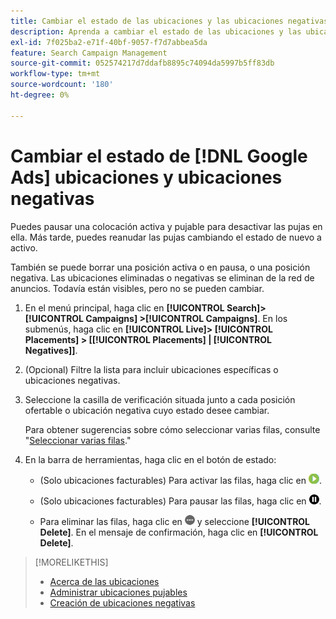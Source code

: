 ```yaml
---
title: Cambiar el estado de las ubicaciones y las ubicaciones negativas
description: Aprenda a cambiar el estado de las ubicaciones y las ubicaciones negativas de [!DNL Google Ads].
exl-id: 7f025ba2-e71f-40bf-9057-f7d7abbea5da
feature: Search Campaign Management
source-git-commit: 052574217d7ddafb8895c74094da5997b5ff83db
workflow-type: tm+mt
source-wordcount: '180'
ht-degree: 0%

---
```


# Cambiar el estado de [!DNL Google Ads] ubicaciones y ubicaciones negativas

Puedes pausar una colocación activa y pujable para desactivar las pujas en ella. Más tarde, puedes reanudar las pujas cambiando el estado de nuevo a activo.

También se puede borrar una posición activa o en pausa, o una posición negativa. Las ubicaciones eliminadas o negativas se eliminan de la red de anuncios. Todavía están visibles, pero no se pueden cambiar.

1. En el menú principal, haga clic en **[!UICONTROL Search]> [!UICONTROL Campaigns] >[!UICONTROL Campaigns]**. En los submenús, haga clic en **[!UICONTROL Live]> [!UICONTROL Placements] > \[[!UICONTROL Placements] \| [!UICONTROL Negatives]\]**.

1. (Opcional) Filtre la lista para incluir ubicaciones específicas o ubicaciones negativas.

1. Seleccione la casilla de verificación situada junto a cada posición ofertable o ubicación negativa cuyo estado desee cambiar.

   Para obtener sugerencias sobre cómo seleccionar varias filas, consulte &quot;[Seleccionar varias filas](/help/search-social-commerce/common-tasks/navigation-editing-selection/multiple-rows-select.md).&quot;

1. En la barra de herramientas, haga clic en el botón de estado:

   * (Solo ubicaciones facturables) Para activar las filas, haga clic en ![Activar](/help/search-social-commerce/assets/activate.png "Activar").

   * (Solo ubicaciones facturables) Para pausar las filas, haga clic en ![Pausar](/help/search-social-commerce/assets/pause.png "Pausar").

   * Para eliminar las filas, haga clic en ![Más](/help/search-social-commerce/assets/more.png "Más") y seleccione **[!UICONTROL Delete]**. En el mensaje de confirmación, haga clic en **[!UICONTROL Delete]**.

>[!MORELIKETHIS]
>
>* [Acerca de las ubicaciones](placement-about.md)
>* [Administrar ubicaciones pujables](placement-manage.md)
>* [Creación de ubicaciones negativas](placement-negative-create.md)

